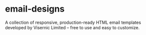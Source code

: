 # email-designs
A collection of responsive, production-ready HTML email templates developed by Visernic Limited – free to use and easy to customize.
